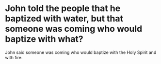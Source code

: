 # John told the people that he baptized with water, but that someone was coming who would baptize with what?

John said someone was coming who would baptize with the Holy Spirit and with fire.
